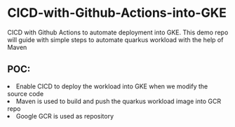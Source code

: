 # CICD-with-Github-Actions-into-GKE
CICD with Github Actions to automate deployment into GKE. This demo repo will guide with simple steps to automate quarkus workload with the help of Maven

## POC:
<li>
  Enable CICD to deploy the workload into GKE when we modify the source code
</li>
<li>
  Maven is used to build and push the quarkus workload image into GCR repo
</li>
<li>
  Google GCR is used as repository
</li>
